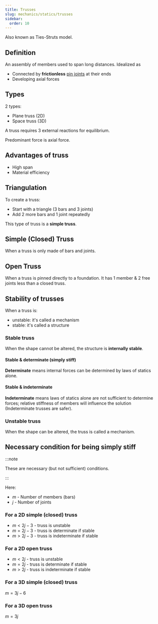 ```yaml
---
title: Trusses
slug: mechanics/statics/trusses
sidebar:
  order: 10
---
```


Also known as Ties-Struts model.

## Definition

An assembly of members used to span long distances. Idealized as

- Connected by **frictionless**
  [pin joints](/mechanics/statics/structural-elements/#pin-joint) at their ends
- Developing axial forces

## Types

2 types:

- Plane truss (2D)
- Space truss (3D)

A truss requires 3 external reactions for equilibrium.

Predominant force is axial force.

## Advantages of truss

- High span
- Material efficiency

## Triangulation

To create a truss:

- Start with a triangle ($3$ bars and $3$ joints)
- Add $2$ more bars and $1$ joint repeatedly

This type of truss is a **simple truss**.

## Simple (Closed) Truss

When a truss is only made of bars and joints.

## Open Truss

When a truss is pinned directly to a foundation. It has 1 member & 2 free joints
less than a closed truss.

## Stability of trusses

When a truss is:

- unstable: it's called a mechanism
- stable: it's called a structure

### Stable truss

When the shape cannot be altered, the structure is **internally stable**.

#### Stable & determinate (simply stiff)

**Determinate** means internal forces can be determined by laws of statics
alone.

#### Stable & indeterminate

**Indeterminate** means laws of statics alone are not sufficient to determine
forces; relative stiffness of members will influence the solution (Indeterminate
trusses are safer).

### Unstable truss

When the shape can be altered, the truss is called a mechanism.

## Necessary condition for being simply stiff

:::note

These are necessary (but not sufficient) conditions.

:::

Here:

- $m$ - Number of members (bars)
- $j$ - Number of joints

### For a 2D simple (closed) truss

- $m<2j-3$ - truss is unstable
- $m=2j-3$ - truss is determinate if stable
- $m>2j-3$ - truss is indeterminate if stable

### For a 2D open truss

- $m<2j$ - truss is unstable
- $m=2j$ - truss is determinate if stable
- $m>2j$ - truss is indeterminate if stable

### For a 3D simple (closed) truss

$m=3j-6$

### For a 3D open truss

$m=3j$
